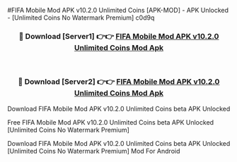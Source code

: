 #FIFA Mobile Mod APK v10.2.0 Unlimited Coins [APK-MOD] - APK Unlocked - [Unlimited Coins No Watermark Premium] c0d9q



<div align="center">

<h3>🔴 Download [Server1] 👉👉 <a href="https://momento.my/?title=FIFA_Mobile_Mod_APK_v10.2.0_Unlimited_Coins">FIFA Mobile Mod APK v10.2.0 Unlimited Coins Mod Apk</a></h3><br>

<h3>🔴 Download [Server2] 👉👉 <a href="https://momento.my/?title=FIFA_Mobile_Mod_APK_v10.2.0_Unlimited_Coins">FIFA Mobile Mod APK v10.2.0 Unlimited Coins Mod Apk</a></h3>
</div>



Download FIFA Mobile Mod APK v10.2.0 Unlimited Coins beta APK Unlocked

Free FIFA Mobile Mod APK v10.2.0 Unlimited Coins beta APK Unlocked [Unlimited Coins No Watermark Premium]

Download FIFA Mobile Mod APK v10.2.0 Unlimited Coins beta APK Unlocked [Unlimited Coins No Watermark Premium] Mod For Android
